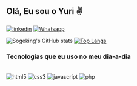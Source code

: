 ## Olá, Eu sou o Yuri ✌

[![linkedin](https://img.shields.io/badge/LinkedIn-0077B5?style=for-the-badge&logo=linkedin&logoColor=white)](https://www.linkedin.com/in/yuri-lima-295b281a3/)
[![Whatsapp](https://img.shields.io/badge/WhatsApp-25D366?style=for-the-badge&logo=whatsapp&logoColor=white)]()

![Sogeking's GitHub stats](https://github-readme-stats.vercel.app/api?username=UsoppSogeking&show_icons=true&theme=onedark) 
[![Top Langs](https://github-readme-stats.vercel.app/api/top-langs/?username=UsoppSogeking)](https://github.com/UsoppSogeking/github-readme-stats)

### Tecnologias que eu uso no meu dia-a-dia

<div style="display: inline_block"><br/>
  <img align="center" alt="html5" src="https://img.shields.io/badge/HTML5-E34F26?style=for-the-badge&logo=html5&logoColor=white">
  <img align="center" alt="css3" src="https://img.shields.io/badge/CSS3-1572B6?style=for-the-badge&logo=css3&logoColor=white">
  <img align="center" alt="javascript" src="https://img.shields.io/badge/JavaScript-F7DF1E?style=for-the-badge&logo=javascript&logoColor=black">
  <img align="center" alt="php" src="https://img.shields.io/badge/PHP-777BB4?style=for-the-badge&logo=php&logoColor=white">
</div>

